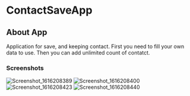 # ContactSaveApp

## About App
Application for save, and keeping contact.
First you need to fill your own data to use. Then you can add unlimited count of contatct.

### Screenshots
![Screenshot_1616208389](https://user-images.githubusercontent.com/50268957/111857409-77362b00-895b-11eb-9126-76e004effbab.png)
![Screenshot_1616208400](https://user-images.githubusercontent.com/50268957/111857432-9e8cf800-895b-11eb-896f-a6a98196b012.png)
![Screenshot_1616208423](https://user-images.githubusercontent.com/50268957/111857433-a0ef5200-895b-11eb-98de-f20a73fdf23e.png)
![Screenshot_1616208440](https://user-images.githubusercontent.com/50268957/111857436-a3ea4280-895b-11eb-8ce4-2d6d69f92316.png)
